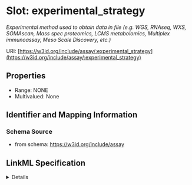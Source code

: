# Slot: experimental_strategy
_Experimental method used to obtain data in file (e.g. WGS, RNAseq, WXS, SOMAscan, Mass spec proteomics, LCMS metabolomics, Multiplex immunoassay, Meso Scale Discovery, etc.)_


URI: [https://w3id.org/include/assay/:experimental_strategy](https://w3id.org/include/assay/:experimental_strategy)



<!-- no inheritance hierarchy -->




## Properties

* Range: NONE
* Multivalued: None







## Identifier and Mapping Information







### Schema Source


* from schema: https://w3id.org/include/assay




## LinkML Specification

<details>
```yaml
name: experimental_strategy
definition_uri: include:experimental_strategy
description: Experimental method used to obtain data in file (e.g. WGS, RNAseq, WXS,
  SOMAscan, Mass spec proteomics, LCMS metabolomics, Multiplex immunoassay, Meso Scale
  Discovery, etc.)
title: Experimental Strategy
from_schema: https://w3id.org/include/assay
rank: 1000
alias: experimental_strategy
domain_of:
- DataFile

```
</details>